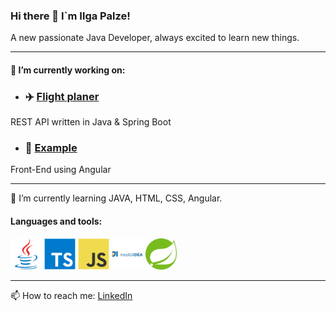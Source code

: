### Hi there 👋 I`m Ilga Palze!
A new passionate Java Developer, always excited to learn new things.

---
 #### 🔭 I’m currently working on:

- ### ✈️ [Flight planer](https://github.com/IlgaP/flight-planner)
 REST API written in Java & Spring Boot
 
 - ### 📁 [Example](https://github.com/IlgaP/example)
 Front-End using Angular

---
 🌱 I’m currently learning JAVA, HTML, CSS, Angular. 
 #### Languages and tools:

<img src="https://github.com/devicons/devicon/blob/master/icons/java/java-original.svg" alt="Java Logo" width="50" height="50"/> <img src="https://github.com/devicons/devicon/blob/master/icons/typescript/typescript-original.svg" alt="TypeScript Logo" width="50" height="50"/> <img src="https://github.com/devicons/devicon/blob/master/icons/javascript/javascript-original.svg" alt="JavaScript Logo" width="50" height="50"/> <img src="https://github.com/devicons/devicon/blob/master/icons/intellij/intellij-original-wordmark.svg" alt="IntelliJ Logo" width="50" height="50"/> <img src="https://github.com/devicons/devicon/blob/master/icons/spring/spring-original.svg" alt="Spring Logo" width="50" height="50"/>

---
📫 How to reach me: [LinkedIn](https://www.linkedin.com/in/ilga-palze/)

<!--
**IlgaP/IlgaP** is a ✨ _special_ ✨ repository because its `README.md` (this file) appears on your GitHub profile.

Here are some ideas to get you started:

- 🔭 I’m currently working on ...
- 🌱 I’m currently learning ...
- 👯 I’m looking to collaborate on ...
- 🤔 I’m looking for help with ...
- 💬 Ask me about ...
- 📫 How to reach me: ...
- 😄 Pronouns: ...
- ⚡ Fun fact: ...
-->
